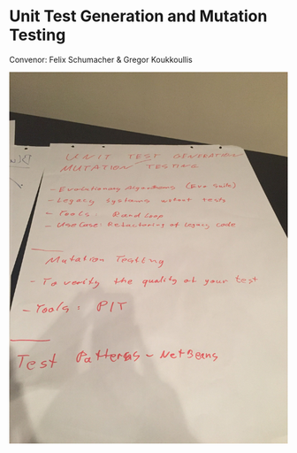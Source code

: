 # Unit Test Generation and Mutation Testing
Convenor: Felix Schumacher & Gregor Koukkoullis

![Notes](IMG_5227.JPG "Notes")